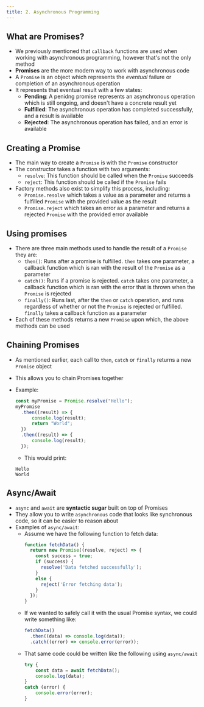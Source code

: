 ```yaml
---
title: 2. Asynchronous Programming
---
```


## What are Promises?
- We previously mentioned that `callback` functions are used when working with asynchronous programming, however that's not the only method
- **Promises** are the more modern way to work with asynchronous code
- A `Promise` is an object which represents the _eventual_ failure or completion of an asynchronous operation
- It represents that eventual result with a few states:
  - **Pending**: A penidng promise represents an asynchronous operation which is still ongoing, and doesn't have a concrete result yet
  - **Fulfilled**: The asynchronous operation has completed successfully, and a result is available
  - **Rejected**: The asynchronous operation has failed, and an error is available

## Creating a Promise
- The main way to create a `Promise` is with the `Promise` constructor
- The constructor takes a function with two arguments:
  - `resolve`: This function should be called when the `Promise` succeeds
  - `reject`: This function should be called if the `Promise` fails
- Factory methods also exist to simplify this process, including: 
  - `Promise.resolve` which takes a value as a parameter and returns a fulfilled `Promise` with the provided value as the result
  - `Promise.reject` which takes an error as a parameter and returns a rejected `Promise` with the provided error available

## Using promises
- There are three main methods used to handle the result of a `Promise` they are:
  - `then()`: Runs after a promise is fulfilled. `then` takes one parameter, a callback function which is ran with the result of the `Promise` as a parameter
  - `catch()`: Runs if a promise is rejected. `catch` takes one parameter, a callback function which is ran with the error that is thrown when the `Promise` is rejected
  - `finally()`: Runs last, after the `then` or `catch` operation, and runs regardless of whether or not the `Promise` is rejected or fulfilled. `finally` takes a callback function as a parameter
- Each of these methods returns a new `Promise` upon which, the above methods can be used

## Chaining Promises
- As mentioned earlier, each call to `then`, `catch` or `finally` returns a new `Promise` object
- This allows you to chain Promises together
- Example:
  ```javascript
  const myPromise = Promise.resolve("Hello");
  myPromise
    .then((result) => {
        console.log(result);
        return "World";
    })
    .then((result) => {
        console.log(result);
    });
  ```

  - This would print:
  ```text
  Hello
  World
  ```

## Async/Await
- `async` and `await` are **syntactic sugar** built on top of Promises
- They allow you to write `asynchronous` code that looks like synchronous code, so it can be easier to reason about
- Examples of `async/await`:
  - Assume we have the following function to fetch data:
    ```javascript
    function fetchData() {
      return new Promise((resolve, reject) => {
        const success = true;
        if (success) {
          resolve('Data fetched successfully');
        }
        else {
          reject('Error fetching data');
        }
      });
    }
    ```
  - If we wanted to safely call it with the usual Promise syntax, we could write something like:
    ```javascript
    fetchData()
      .then((data) => console.log(data));
      .catch((error) => console.error(error));
    ```
  - That same code could be written like the following using `async/await`
    ```javascript
    try {
        const data = await fetchData();
        console.log(data);
    }
    catch (error) {
        console.error(error);
    }
    ```

